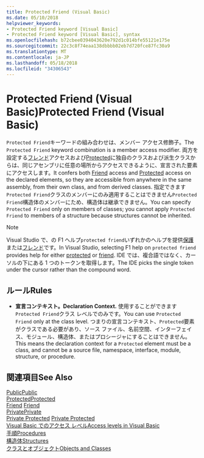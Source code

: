 ```yaml
---
title: Protected Friend (Visual Basic)
ms.date: 05/10/2018
helpviewer_keywords:
- Protected Friend keyword [Visual Basic]
- Protected Friend keyword [Visual Basic], syntax
ms.openlocfilehash: b72cbee0394043620e792d1c014bfe55121e175e
ms.sourcegitcommit: 22c3c8f74eaa138dbbbb02eb7d720fce87fc30a9
ms.translationtype: MT
ms.contentlocale: ja-JP
ms.lasthandoff: 05/18/2018
ms.locfileid: "34306543"
---
```

# <a name="protected-friend-visual-basic"></a><span data-ttu-id="f136a-102">Protected Friend (Visual Basic)</span><span class="sxs-lookup"><span data-stu-id="f136a-102">Protected Friend (Visual Basic)</span></span>

<span data-ttu-id="f136a-103">`Protected Friend`キーワードの組み合わせは、メンバー アクセス修飾子。</span><span class="sxs-lookup"><span data-stu-id="f136a-103">The `Protected Friend` keyword combination is a member access modifier.</span></span> <span data-ttu-id="f136a-104">両方を設定する[フレンド](friend.md)アクセスおよび[Protected](protected.md)に独自のクラスおよび派生クラスからは、同じアセンブリに任意の場所からアクセスできるように、宣言された要素にアクセスします。</span><span class="sxs-lookup"><span data-stu-id="f136a-104">It confers both [Friend](friend.md) access and [Protected](protected.md) access on the declared elements, so they are accessible from anywhere in the same assembly, from their own class, and from derived classes.</span></span> <span data-ttu-id="f136a-105">指定できます`Protected Friend`クラスのメンバーにのみ適用することはできません`Protected Friend`構造体のメンバーにため、構造体は継承できません。</span><span class="sxs-lookup"><span data-stu-id="f136a-105">You can specify `Protected Friend` only on members of classes; you cannot apply `Protected Friend` to members of a structure because structures cannot be inherited.</span></span>

> [!NOTE]
> <span data-ttu-id="f136a-106">Visual Studio で、の F1 ヘルプ`protected friend`いずれかのヘルプを提供[保護](protected.md)または[フレンド](friend.md)です。</span><span class="sxs-lookup"><span data-stu-id="f136a-106">In Visual Studio, selecting F1 help on `protected friend` provides help for either [protected](protected.md) or [friend](friend.md).</span></span> <span data-ttu-id="f136a-107">IDE では、複合語ではなく、カーソルの下にある 1 つのトークンを取得します。</span><span class="sxs-lookup"><span data-stu-id="f136a-107">The IDE picks the single token under the cursor rather than the compound word.</span></span>

## <a name="rules"></a><span data-ttu-id="f136a-108">ルール</span><span class="sxs-lookup"><span data-stu-id="f136a-108">Rules</span></span>

- <span data-ttu-id="f136a-109">**宣言コンテキスト。**</span><span class="sxs-lookup"><span data-stu-id="f136a-109">**Declaration Context.**</span></span> <span data-ttu-id="f136a-110">使用することができます`Protected Friend`クラス レベルでのみです。</span><span class="sxs-lookup"><span data-stu-id="f136a-110">You can use `Protected Friend` only at the class level.</span></span> <span data-ttu-id="f136a-111">つまりの宣言コンテキスト、`Protected`要素がクラスである必要があり、ソース ファイル、名前空間、インターフェイス、モジュール、構造体、またはプロシージャにすることはできません。</span><span class="sxs-lookup"><span data-stu-id="f136a-111">This means the declaration context for a `Protected` element must be a class, and cannot be a source file, namespace, interface, module, structure, or procedure.</span></span> 


## <a name="see-also"></a><span data-ttu-id="f136a-112">関連項目</span><span class="sxs-lookup"><span data-stu-id="f136a-112">See Also</span></span>

[<span data-ttu-id="f136a-113">Public</span><span class="sxs-lookup"><span data-stu-id="f136a-113">Public</span></span>](../../../visual-basic/language-reference/modifiers/public.md)  
[<span data-ttu-id="f136a-114">Protected</span><span class="sxs-lookup"><span data-stu-id="f136a-114">Protected</span></span>](../../../visual-basic/language-reference/modifiers/protected.md)  
<span data-ttu-id="f136a-115">[Friend](friend.md) </span><span class="sxs-lookup"><span data-stu-id="f136a-115">[Friend](friend.md) </span></span>  
[<span data-ttu-id="f136a-116">Private</span><span class="sxs-lookup"><span data-stu-id="f136a-116">Private</span></span>](../../../visual-basic/language-reference/modifiers/private.md)  
<span data-ttu-id="f136a-117">[Private Protected](./private-protected.md) </span><span class="sxs-lookup"><span data-stu-id="f136a-117">[Private Protected](./private-protected.md) </span></span>  
[<span data-ttu-id="f136a-118">Visual Basic でのアクセス レベル</span><span class="sxs-lookup"><span data-stu-id="f136a-118">Access levels in Visual Basic</span></span>](../../../visual-basic/programming-guide/language-features/declared-elements/access-levels.md)  
[<span data-ttu-id="f136a-119">手順</span><span class="sxs-lookup"><span data-stu-id="f136a-119">Procedures</span></span>](../../../visual-basic/programming-guide/language-features/procedures/index.md)  
[<span data-ttu-id="f136a-120">構造体</span><span class="sxs-lookup"><span data-stu-id="f136a-120">Structures</span></span>](../../../visual-basic/programming-guide/language-features/data-types/structures.md)  
[<span data-ttu-id="f136a-121">クラスとオブジェクト</span><span class="sxs-lookup"><span data-stu-id="f136a-121">Objects and Classes</span></span>](../../../visual-basic/programming-guide/language-features/objects-and-classes/index.md)
